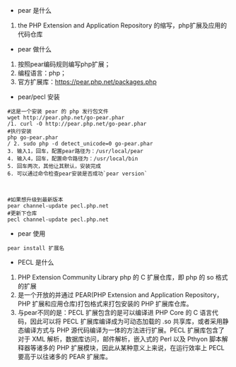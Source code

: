 - pear 是什么
1. the PHP Extension and Application Repository 的缩写，php扩展及应用的代码仓库

- pear 做什么
1. 按照pear编码规则编写php扩展；
2. 编程语言：php；
3. 官方扩展库：https://pear.php.net/packages.php

- pear/pecl 安装

```
#这是一个安装 pear 的 php 发行包文件
wget http://pear.php.net/go-pear.phar
/1. curl -O http://pear.php.net/go-pear.phar
#执行安装
php go-pear.phar
/ 2. sudo php -d detect_unicode=0 go-pear.phar
3. 输入1，回车，配置pear路径为：/usr/local/pear
4. 输入4，回车，配置命令路径为：/usr/local/bin
5. 回车两次，其他让其默认，安装完成
6. 可以通过命令检查pear安装是否成功`pear version`



#如果想升级到最新版本
pear channel-update pecl.php.net
#更新下仓库
pecl channel-update pecl.php.net
```

- pear 使用

```
pear install 扩展名
```




- PECL 是什么
1. PHP Extension Community Library php 的 C 扩展仓库，即 php 的 so 格式的扩展
2. 是一个开放的并通过 PEAR(PHP Extension and Application Repository，PHP 扩展和应用仓库)打包格式来打包安装的 PHP 扩展库仓库。
3. 与pear不同的是：PECL 扩展包含的是可以编译进 PHP Core 的 C 语言代码，因此可以将 PECL 扩展库编译成为可动态加载的 .so 共享库，或者采用静态编译方式与 PHP 源代码编译为一体的方法进行扩展。PECL 扩展库包含了对于 XML 解析，数据库访问，邮件解析，嵌入式的 Perl 以及 Pthyon 脚本解释器等诸多的 PHP 扩展模块，因此从某种意义上来说，在运行效率上 PECL 要高于以往诸多的 PEAR 扩展库。

